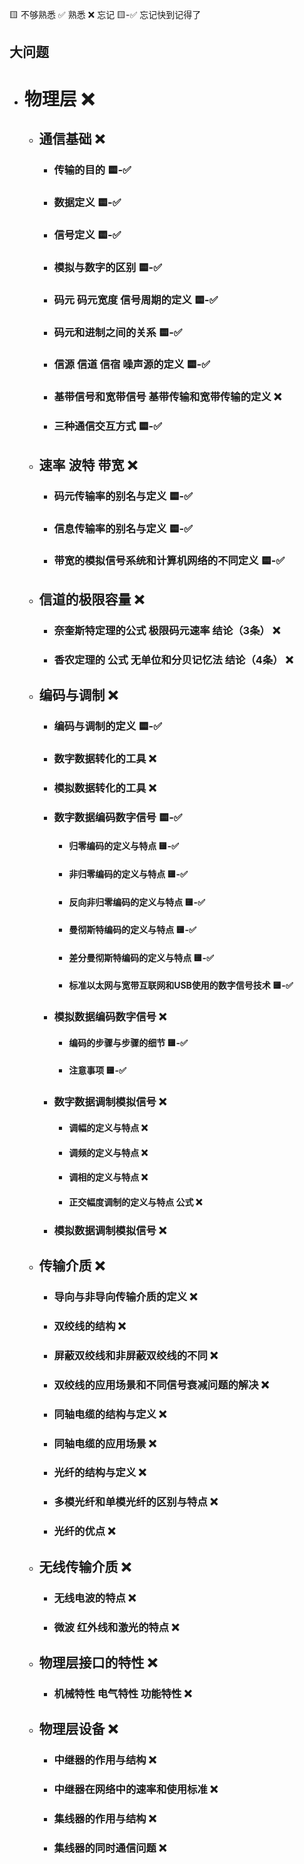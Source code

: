 🟨 不够熟悉  ✅ 熟悉  ❌ 忘记  🟨-✅ 忘记快到记得了

## 大问题
- # 物理层 ❌
  - ## 通信基础 ❌
    - ### 传输的目的 🟨-✅
    
    - ### 数据定义 🟨-✅
    
    - ### 信号定义 🟨-✅
    
    - ### 模拟与数字的区别 🟨-✅
    
    - ### 码元 码元宽度 信号周期的定义 🟨-✅
    
    - ### 码元和进制之间的关系 🟨-✅
    
    - ### 信源 信道 信宿 噪声源的定义 🟨-✅
    
    - ### 基带信号和宽带信号 基带传输和宽带传输的定义 ❌
    
    - ### 三种通信交互方式 🟨-✅
    
  - ## 速率 波特 带宽 ❌
    - ### 码元传输率的别名与定义 🟨-✅
    - ### 信息传输率的别名与定义 🟨-✅
    - ### 带宽的模拟信号系统和计算机网络的不同定义 🟨-✅
    
  - ## 信道的极限容量 ❌
    - ### 奈奎斯特定理的公式 极限码元速率 结论（3条） ❌
    - ### 香农定理的 公式 无单位和分贝记忆法 结论（4条） ❌
    
  - ## 编码与调制 ❌
    - ### 编码与调制的定义 🟨-✅
    
    - ### 数字数据转化的工具 ❌
    
    - ### 模拟数据转化的工具 ❌
    
    - ### 数字数据编码数字信号 🟨-✅
      
      - #### 归零编码的定义与特点 🟨-✅
      
      - #### 非归零编码的定义与特点 🟨-✅
      
      - #### 反向非归零编码的定义与特点 🟨-✅
      
      - #### 曼彻斯特编码的定义与特点 🟨-✅
      
      - #### 差分曼彻斯特编码的定义与特点 🟨-✅
      
      - #### 标准以太网与宽带互联网和USB使用的数字信号技术 🟨-✅
      
    - ### 模拟数据编码数字信号 ❌
      - #### 编码的步骤与步骤的细节 🟨-✅
    
      - #### 注意事项 🟨-✅
    
    - ### 数字数据调制模拟信号 ❌
      - #### 调幅的定义与特点 ❌
      - #### 调频的定义与特点 ❌
      - #### 调相的定义与特点 ❌
      - #### 正交幅度调制的定义与特点 公式 ❌
    
    - ### 模拟数据调制模拟信号 ❌
    
  - ## 传输介质 ❌
    - ### 导向与非导向传输介质的定义 ❌
    - ### 双绞线的结构 ❌
    - ### 屏蔽双绞线和非屏蔽双绞线的不同 ❌
    - ### 双绞线的应用场景和不同信号衰减问题的解决 ❌
    - ### 同轴电缆的结构与定义 ❌
    - ### 同轴电缆的应用场景 ❌
    - ### 光纤的结构与定义 ❌
    - ### 多模光纤和单模光纤的区别与特点 ❌
    - ### 光纤的优点 ❌
    
  - ## 无线传输介质 ❌
    - ### 无线电波的特点 ❌
    - ### 微波 红外线和激光的特点 ❌
    
  - ## 物理层接口的特性 ❌
    - ### 机械特性 电气特性 功能特性 ❌
    
  - ## 物理层设备 ❌
    - ### 中继器的作用与结构 ❌
    - ### 中继器在网络中的速率和使用标准 ❌
    - ### 集线器的作用与结构 ❌
    - ### 集线器的同时通信问题 ❌